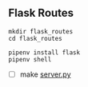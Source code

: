 ## Flask Routes

```
mkdir flask_routes
cd flask_routes
```

```
pipenv install flask
pipenv shell

```
- [ ] make [server.py](server.py)